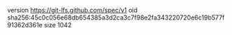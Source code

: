 version https://git-lfs.github.com/spec/v1
oid sha256:45c0c056e68db654385a3d2ca3c7f98e2fa343220720e6c19b577f91362d361e
size 1042
